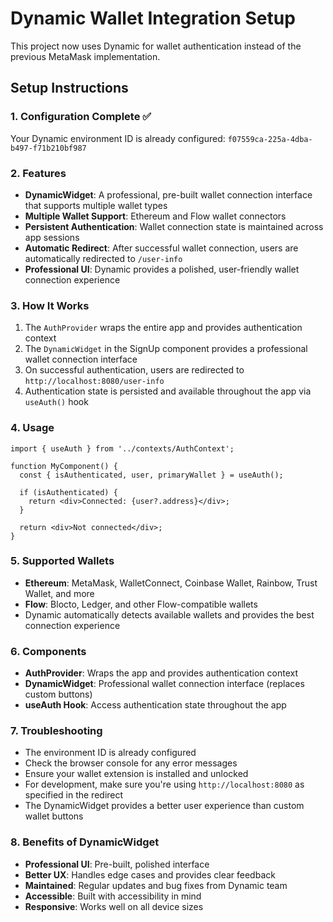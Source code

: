 # Dynamic Wallet Integration Setup

This project now uses Dynamic for wallet authentication instead of the previous MetaMask implementation.

## Setup Instructions

### 1. Configuration Complete ✅

Your Dynamic environment ID is already configured: `f07559ca-225a-4dba-b497-f71b210bf987`

### 2. Features

- **DynamicWidget**: A professional, pre-built wallet connection interface that supports multiple wallet types
- **Multiple Wallet Support**: Ethereum and Flow wallet connectors
- **Persistent Authentication**: Wallet connection state is maintained across app sessions
- **Automatic Redirect**: After successful wallet connection, users are automatically redirected to `/user-info`
- **Professional UI**: Dynamic provides a polished, user-friendly wallet connection experience

### 3. How It Works

1. The `AuthProvider` wraps the entire app and provides authentication context
2. The `DynamicWidget` in the SignUp component provides a professional wallet connection interface
3. On successful authentication, users are redirected to `http://localhost:8080/user-info`
4. Authentication state is persisted and available throughout the app via `useAuth()` hook

### 4. Usage

```tsx
import { useAuth } from '../contexts/AuthContext';

function MyComponent() {
  const { isAuthenticated, user, primaryWallet } = useAuth();
  
  if (isAuthenticated) {
    return <div>Connected: {user?.address}</div>;
  }
  
  return <div>Not connected</div>;
}
```

### 5. Supported Wallets

- **Ethereum**: MetaMask, WalletConnect, Coinbase Wallet, Rainbow, Trust Wallet, and more
- **Flow**: Blocto, Ledger, and other Flow-compatible wallets
- Dynamic automatically detects available wallets and provides the best connection experience

### 6. Components

- **AuthProvider**: Wraps the app and provides authentication context
- **DynamicWidget**: Professional wallet connection interface (replaces custom buttons)
- **useAuth Hook**: Access authentication state throughout the app

### 7. Troubleshooting

- The environment ID is already configured
- Check the browser console for any error messages
- Ensure your wallet extension is installed and unlocked
- For development, make sure you're using `http://localhost:8080` as specified in the redirect
- The DynamicWidget provides a better user experience than custom wallet buttons

### 8. Benefits of DynamicWidget

- **Professional UI**: Pre-built, polished interface
- **Better UX**: Handles edge cases and provides clear feedback
- **Maintained**: Regular updates and bug fixes from Dynamic team
- **Accessible**: Built with accessibility in mind
- **Responsive**: Works well on all device sizes
